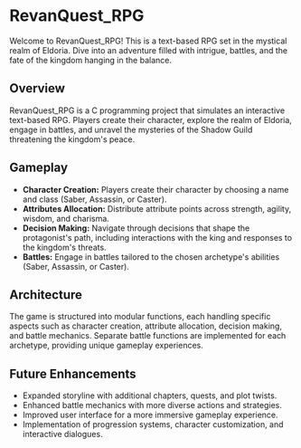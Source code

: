 # RevanQuest_RPG

Welcome to RevanQuest_RPG! This is a text-based RPG set in the mystical realm of Eldoria. Dive into an adventure filled with intrigue, battles, and the fate of the kingdom hanging in the balance.

## Overview

RevanQuest_RPG is a C programming project that simulates an interactive text-based RPG. Players create their character, explore the realm of Eldoria, engage in battles, and unravel the mysteries of the Shadow Guild threatening the kingdom's peace.

## Gameplay

- **Character Creation:** Players create their character by choosing a name and class (Saber, Assassin, or Caster).
- **Attributes Allocation:** Distribute attribute points across strength, agility, wisdom, and charisma.
- **Decision Making:** Navigate through decisions that shape the protagonist's path, including interactions with the king and responses to the kingdom's threats.
- **Battles:** Engage in battles tailored to the chosen archetype's abilities (Saber, Assassin, or Caster).

## Architecture

The game is structured into modular functions, each handling specific aspects such as character creation, attribute allocation, decision making, and battle mechanics. Separate battle functions are implemented for each archetype, providing unique gameplay experiences.

## Future Enhancements

- Expanded storyline with additional chapters, quests, and plot twists.
- Enhanced battle mechanics with more diverse actions and strategies.
- Improved user interface for a more immersive gameplay experience.
- Implementation of progression systems, character customization, and interactive dialogues.
